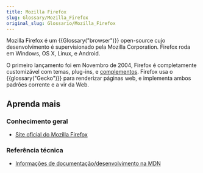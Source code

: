 ```yaml
---
title: Mozilla Firefox
slug: Glossary/Mozilla_Firefox
original_slug: Glossario/Mozilla_Firefox
---
```


Mozilla Firefox é um {{Glossary("browser")}} open-source cujo desenvolvimento é supervisionado pela Mozilla Corporation. Firefox roda em Windows, OS X, Linux, e Android.

O primeiro lançamento foi em Novembro de 2004, Firefox é completamente customizável com temas, plug-ins, e [complementos](/pt-BR/docs/Mozilla/Add-ons). Firefox usa o {{glossary("Gecko")}} para renderizar páginas web, e implementa ambos padrões corrente e a vir da Web.

## Aprenda mais

### Conhecimento geral

- [Site oficial do Mozilla Firefox](https://www.firefox.com/)

### Referência técnica

- [Informações de documentação/desenvolvimento na MDN](/en-US/Firefox)
